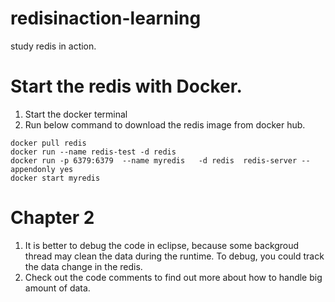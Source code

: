 # redisinaction-learning
study redis in action.

# Start the redis with Docker.
1. Start the docker terminal
2. Run below command to download the redis image from docker hub.
```
docker pull redis
docker run --name redis-test -d redis
docker run -p 6379:6379  --name myredis   -d redis  redis-server --appendonly yes
docker start myredis
```

# Chapter 2
1. It is better to debug the code in eclipse, because some backgroud thread may clean the data during the runtime. To debug, you could track the data change in the redis.
2. Check out the code comments to find out more about how to handle big amount of data.

